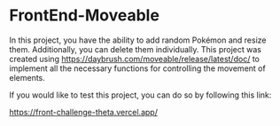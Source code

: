 # FrontEnd-Moveable

In this project, you have the ability to add random Pokémon and resize them. Additionally, you can delete them individually. This project was created using https://daybrush.com/moveable/release/latest/doc/ to implement all the necessary functions for controlling the movement of elements.

If you would like to test this project, you can do so by following this link:

https://front-challenge-theta.vercel.app/
